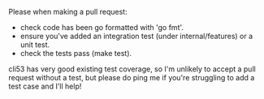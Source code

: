 Please when making a pull request:

- check code has been go formatted with 'go fmt'.
- ensure you've added an integration test (under internal/features) or a unit test.
- check the tests pass (make test).

cli53 has very good existing test coverage, so I'm unlikely to accept a pull request without
a test, but please do ping me if you're struggling to add a test case and I'll help!
